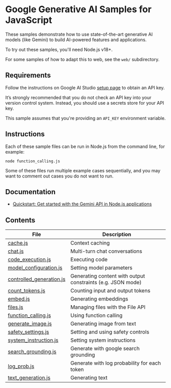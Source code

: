 # Google Generative AI Samples for JavaScript

These samples demonstrate how to use state-of-the-art
generative AI models (like Gemini) to build AI-powered features and applications.

To try out these samples, you'll need Node.js v18+.

For some samples of how to adapt this to web, see the `web/` subdirectory.

## Requirements

Follow the instructions on Google AI Studio [setup page](https://makersuite.google.com/app/apikey) to obtain an API key.

It’s strongly recommended that you do not check an API key into your version control system. Instead, you should use a secrets store for your API key.

This sample assumes that you're providing an `API_KEY` environment variable.

## Instructions

Each of these sample files can be run in Node.js from the command line, for
example:

```
node function_calling.js
```

Some of these files run multiple example cases sequentially, and you may want
to comment out cases you do not want to run.

## Documentation

- [Quickstart: Get started with the Gemini API in Node.js applications](https://ai.google.dev/tutorials/node_quickstart)

## Contents

| File                                                     | Description |
|----------------------------------------------------------| ----------- |
| [cache.js](./cache.js)                                   | Context caching |
| [chat.js](./chat.js)                                     | Multi-turn chat conversations |
| [code_execution.js](./code_execution.js)                 | Executing code |
| [model_configuration.js](./model_configuration.js) | Setting model parameters |
| [controlled_generation.js](./controlled_generation.js)   | Generating content with output constraints (e.g. JSON mode) |
| [count_tokens.js](./count_tokens.js)                     | Counting input and output tokens |
| [embed.js](./embed.js)                                   | Generating embeddings |
| [files.js](./files.js)                                   | Managing files with the File API |
| [function_calling.js](./function_calling.js)             | Using function calling |
| [generate_image.js](./generate_image.js)                 | Generating image from text |
| [safety_settings.js](./safety_settings.js)               | Setting and using safety controls |
| [system_instruction.js](./system_instruction.js)         | Setting system instructions |
| [search_grounding.js](./search_grounding.js)             | Generate with google search grounding |
| [log_prob.js](./log_prob.js)                             | Generate with log probability for each token |
| [text_generation.js](./text_generation.js)               | Generating text |
